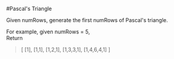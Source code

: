 #Pascal's Triangle  

Given numRows, generate the first numRows of Pascal's triangle.  

For example, given numRows = 5,  
Return  

>[
>     [1],
>    [1,1],
>   [1,2,1],
>  [1,3,3,1],
> [1,4,6,4,1]
>]
